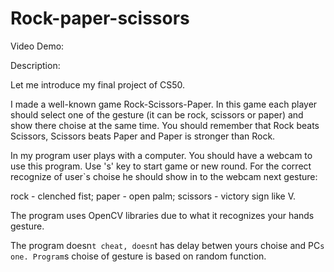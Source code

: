 # Rock-paper-scissors

Video Demo:

Description:

Let me introduce my final project of CS50.

I made a well-known game Rock-Scissors-Paper.  In this game each player should select one of the gesture (it can be rock, scissors or  paper) and show there choise at the same time. You should remember that Rock beats Scissors, Scissors beats Paper and Paper is stronger than Rock.


In my program user plays with a computer.
You should have a webcam to use this program.
Use 's' key to start game or new round. 
For the correct recognize of user`s choise he should show in to the webcam next gesture:

 rock - clenched fist;
 paper - open palm;
 scissors - victory sign like V.
  
The program uses OpenCV libraries due to what it recognizes your hands gesture. 

The program doesn`t cheat, doesn`t has delay betwen yours choise and PC`s one. Program`s choise of gesture is based on random function.



